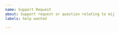 ```yaml
---
name: Support Request
about: Support request or question relating to mij
labels: help wanted

---
```


<!--
STOP -- PLEASE READ!

GitHub is not the right place for support requests.

If you're looking for help, check [DevOps StackExchange](https://devops.stackexchange.com/questions/tagged/mij).

If the matter is security related, please disclose it privately by sending an email to chocolatey030@gmail.com
-->

